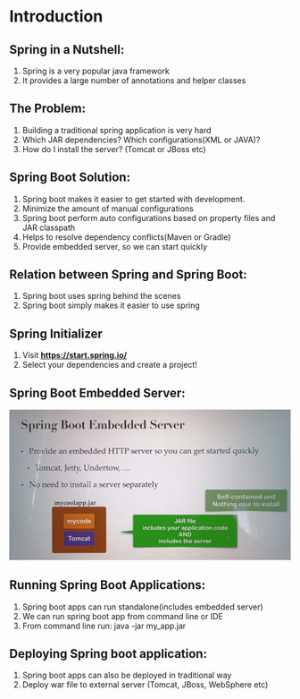 # Introduction

## Spring in a Nutshell:

1. Spring is a very popular java framework
2. It provides a large number of annotations and helper classes

## The Problem:

1. Building a traditional spring application is very hard
2. Which JAR dependencies? Which configurations(XML or JAVA)?
3. How do I install the server? (Tomcat or JBoss etc)

## Spring Boot Solution:

1. Spring boot makes it easier to get started with development.
2. Minimize the amount of manual configurations
3. Spring boot perform auto configurations based on property files and JAR classpath
4. Helps to resolve dependency conflicts(Maven or Gradle)
5. Provide embedded server, so we can start quickly

## Relation between Spring and Spring Boot:

1. Spring boot uses spring behind the scenes
2. Spring boot simply makes it easier to use spring

## Spring Initializer

1. Visit **https://start.spring.io/**
2. Select your dependencies and create a project!

## Spring Boot Embedded Server:

![EmbeddedServer](./SpringBootEmbeddedServer.jpeg)

## Running Spring Boot Applications:

1. Spring boot apps can run standalone(includes embedded server)
2. We can run spring boot app from command line or IDE
3. From command line run: java -jar my_app.jar

## Deploying Spring boot application:

1. Spring boot apps can also be deployed in traditional way
2. Deploy war file to external server (Tomcat, JBoss, WebSphere etc)
